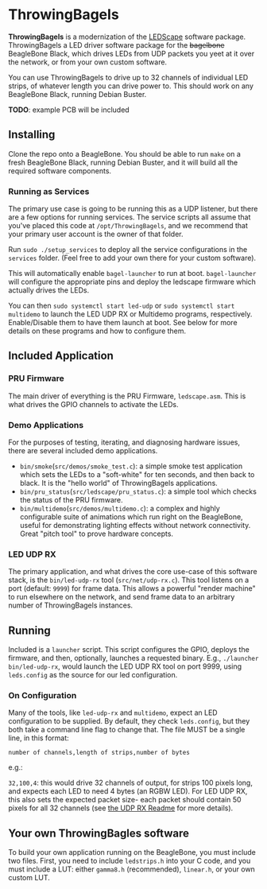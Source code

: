 # ThrowingBagels
**ThrowingBagels** is a modernization of the [LEDScape](https://github.com/osresearch/LEDscape) software package. ThrowingBagels a LED driver software package for the ~~bagelbone~~ BeagleBone Black, which drives LEDs from UDP packets you yeet at it over the network, or from your own custom software.

You can use ThrowingBagels to drive up to 32 channels of individual LED strips, of whatever length you can drive power to. This should work on any BeagleBone Black, running Debian Buster.

**TODO**: example PCB will be included

## Installing
Clone the repo onto a BeagleBone. You should be able to run `make` on a fresh BeagleBone Black, running Debian Buster, and it will build all the required software components.

### Running as Services
The primary use case is going to be running this as a UDP listener, but there are a few options for running services. The service scripts all assume that you've placed this code at `/opt/ThrowingBagels`, and we recommend that your primary user account is the owner of that folder.

Run `sudo ./setup_services` to deploy all the service configurations in the `services` folder. (Feel free to add your own there for your custom software).

This will automatically enable `bagel-launcher` to run at boot. `bagel-launcher` will configure the appropriate pins and deploy the ledscape firmware which actually drives the LEDs.

You can then `sudo systemctl start led-udp` or `sudo systemctl start multidemo` to launch the LED UDP RX or Multidemo programs, respectively. Enable/Disable them to have them launch at boot. See below for more details on these programs and how to configure them.

## Included Application
### PRU Firmware
The main driver of everything is the PRU Firmware, `ledscape.asm`. This is what drives the GPIO channels to activate the LEDs.

### Demo Applications
For the purposes of testing, iterating, and diagnosing hardware issues, there are several included demo applications.

* `bin/smoke`(`src/demos/smoke_test.c`): a simple smoke test application which sets the LEDs to a "soft-white" for ten seconds, and then back to black. It is the "hello world" of ThrowingBagels applications.
* `bin/pru_status`(`src/ledscape/pru_status.c`): a simple tool which checks the status of the PRU firmware.
* `bin/multidemo`(`src/demos/multidemo.c`): a complex and highly configurable suite of animations which run right on the BeagleBone, useful for demonstrating lighting effects without network connectivity. Great "pitch tool" to prove hardware concepts.

### LED UDP RX
The primary application, and what drives the core use-case of this software stack, is the `bin/led-udp-rx` tool (`src/net/udp-rx.c`). This tool listens on a port (default: `9999`) for frame data. This allows a powerful "render machine" to run elsewhere on the network, and send frame data to an arbitrary number of ThrowingBagels instances.

## Running
Included is a `launcher` script. This script configures the GPIO, deploys the firmware, and then, optionally, launches a requested binary. E.g., `./launcher bin/led-udp-rx`, would launch the LED UDP RX tool on port 9999, using `leds.config` as the source for our led configuration.

### On Configuration
Many of the tools, like `led-udp-rx` and `multidemo`, expect an LED configuration to be supplied. By default, they check `leds.config`, but they both take a command line flag to change that. The file MUST be a single line, in this format:

`number of channels,length of strips,number of bytes`

e.g.:

`32,100,4`: this would drive 32 channels of output, for strips 100 pixels long, and expects each LED to need 4 bytes (an RGBW LED). For LED UDP RX, this also sets the expected packet size- each packet should contain 50 pixels for all 32 channels (see [the UDP RX Readme](src/net/README.md) for more details).


## Your own ThrowingBagles software
To build your own application running on the BeagleBone, you must include two files. First, you need to include `ledstrips.h` into your C code, and you must include a LUT: either `gamma8.h` (recommended), `linear.h`, or your own custom LUT.

